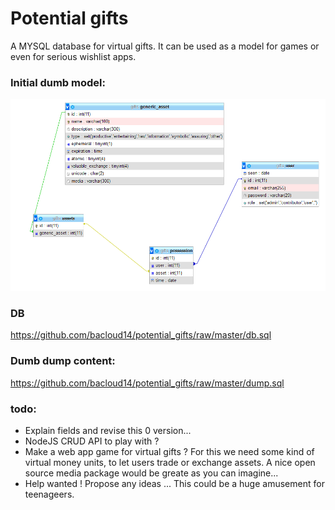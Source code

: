 # Potential gifts
A MYSQL database for virtual gifts. It can be used as a model for games or even for serious wishlist apps.

### Initial dumb model:

![alt text](https://github.com/bacloud14/potential_gifts/raw/master/data_model.PNG)

### DB

https://github.com/bacloud14/potential_gifts/raw/master/db.sql


### Dumb dump content:

https://github.com/bacloud14/potential_gifts/raw/master/dump.sql



### todo:

- Explain fields and revise this 0 version...
- NodeJS CRUD API to play with ?
- Make a web app game for virtual gifts ? For this we need some kind of virtual money units, to let users trade or exchange assets. A nice open source media package would be greate as you can imagine...
- Help wanted ! Propose any ideas ... This could be a huge amusement for teenageers.
